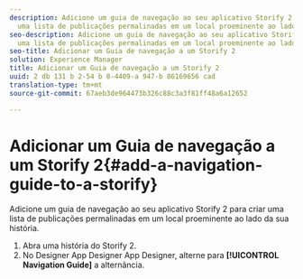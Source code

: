 ```yaml
---
description: Adicione um guia de navegação ao seu aplicativo Storify 2 para criar
  uma lista de publicações permalinadas em um local proeminente ao lado da sua história.
seo-description: Adicione um guia de navegação ao seu aplicativo Storify 2 para criar
  uma lista de publicações permalinadas em um local proeminente ao lado da sua história.
seo-title: Adicionar um Guia de navegação a um Storify 2
solution: Experience Manager
title: Adicionar um Guia de navegação a um Storify 2
uuid: 2 db 131 b 2-54 b 8-4409-a 947-b 86169656 cad
translation-type: tm+mt
source-git-commit: 67aeb3de964473b326c88c3a3f81ff48a6a12652

---
```



# Adicionar um Guia de navegação a um Storify 2{#add-a-navigation-guide-to-a-storify}

Adicione um guia de navegação ao seu aplicativo Storify 2 para criar uma lista de publicações permalinadas em um local proeminente ao lado da sua história.

1. Abra uma história do Storify 2.
1. No Designer App Designer App Designer, alterne para **[!UICONTROL Navigation Guide]** a alternância.

